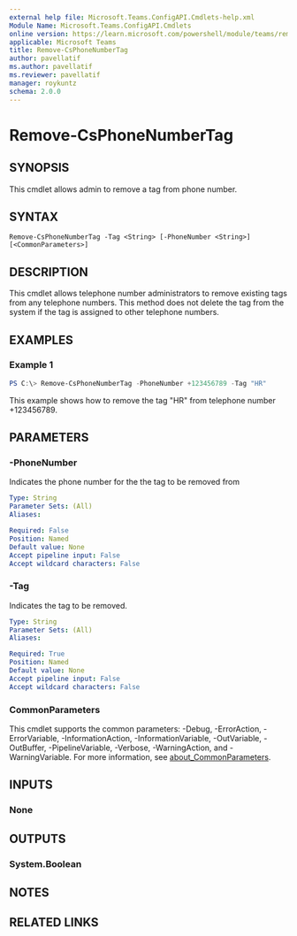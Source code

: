```yaml
---
external help file: Microsoft.Teams.ConfigAPI.Cmdlets-help.xml
Module Name: Microsoft.Teams.ConfigAPI.Cmdlets
online version: https://learn.microsoft.com/powershell/module/teams/remove-csphonenumbertag
applicable: Microsoft Teams
title: Remove-CsPhoneNumberTag
author: pavellatif
ms.author: pavellatif
ms.reviewer: pavellatif
manager: roykuntz
schema: 2.0.0
---
```


# Remove-CsPhoneNumberTag

## SYNOPSIS
This cmdlet allows admin to remove a tag from phone number.

## SYNTAX

```
Remove-CsPhoneNumberTag -Tag <String> [-PhoneNumber <String>] [<CommonParameters>]
```

## DESCRIPTION
This cmdlet allows telephone number administrators to remove existing tags from any telephone numbers. This method does not delete the tag from the system if the tag is assigned to other telephone numbers. 

## EXAMPLES

### Example 1
```powershell
PS C:\> Remove-CsPhoneNumberTag -PhoneNumber +123456789 -Tag "HR"
```

This example shows how to remove the tag "HR" from telephone number +123456789.

## PARAMETERS

### -PhoneNumber
Indicates the phone number for the the tag to be removed from

```yaml
Type: String
Parameter Sets: (All)
Aliases:

Required: False
Position: Named
Default value: None
Accept pipeline input: False
Accept wildcard characters: False
```

### -Tag
Indicates the tag to be removed.

```yaml
Type: String
Parameter Sets: (All)
Aliases:

Required: True
Position: Named
Default value: None
Accept pipeline input: False
Accept wildcard characters: False
```

### CommonParameters
This cmdlet supports the common parameters: -Debug, -ErrorAction, -ErrorVariable, -InformationAction, -InformationVariable, -OutVariable, -OutBuffer, -PipelineVariable, -Verbose, -WarningAction, and -WarningVariable. For more information, see [about_CommonParameters](http://go.microsoft.com/fwlink/?LinkID=113216).

## INPUTS

### None

## OUTPUTS

### System.Boolean

## NOTES

## RELATED LINKS
